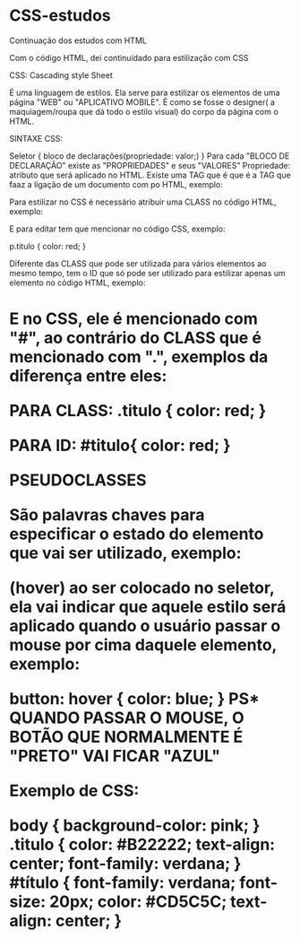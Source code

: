 # CSS-estudos
Continuação dos estudos com HTML

Com o código HTML, dei continuidado para estilização com CSS

CSS: Cascading style Sheet

É uma linguagem de estilos.
Ela serve para estilizar os elementos de uma página "WEB" ou "APLICATIVO MOBILE".
É como se fosse o designer( a maquiagem/roupa que dá todo o estilo visual) do corpo da página com o HTML.

SINTAXE CSS:

Seletor { 
bloco de declarações(propriedade: valor;)
}
Para cada "BLOCO DE DECLARAÇÂO" existe as "PROPRIEDADES" e seus "VALORES"
Propriedade: atributo que será aplicado no HTML. Existe uma TAG que é que é a TAG <link> que faaz a ligação de um documento com po HTML, exemplo:


<head>
<link rel="stylesheet" href="minhapagina.css">
</head>

Para estilizar no CSS é necessário atribuir uma CLASS no código HTML, exemplo:

<p class="titulo">

E para editar tem que mencionar no código CSS, exemplo:

p.titulo {
color: red;
}

Diferente das CLASS que pode ser utilizada para vários elementos ao mesmo tempo, tem o ID que só pode ser utilizado para estilizar apenas um elemento no código HTML, exemplo:

<h1 id="titulo">
 E no CSS, ele é mencionado com "#", ao contrário do CLASS que é mencionado com ".", exemplos da diferença entre eles:
 
 PARA CLASS:
 .titulo {
 color: red;
 }
 
 PARA ID:
 #titulo{ 
 color: red;
 }
 
 
 PSEUDOCLASSES
 
 São palavras chaves para especificar o estado do elemento que vai ser utilizado, exemplo:
 
 (hover)
ao ser colocado no seletor, ela vai indicar que aquele estilo será aplicado quando o usuário passar o mouse por cima daquele elemento, exemplo:

button: hover {
color: blue;
}
PS* QUANDO PASSAR O MOUSE, O BOTÃO QUE NORMALMENTE É "PRETO" VAI FICAR "AZUL"

Exemplo de CSS:

body {
background-color: pink;
}
.titulo {
color: #B22222;
text-align: center;
font-family: verdana;
}
#título {
font-family: verdana;
font-size: 20px;
color: #CD5C5C;
text-align: center;
}
